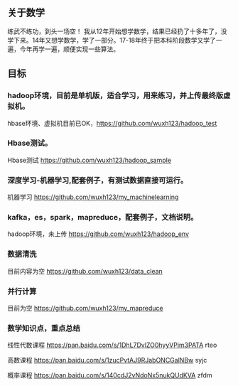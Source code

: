 ## 关于数学
  练武不练功，到头一场空！
  我从12年开始想学数学，结果已经扔了十多年了，没学下来。14年又想学数学，学了一部分。17-18年终于把本科阶段数学又学了一遍，今年再学一遍，顺便实现一些算法。
  
## 目标
### hadoop环境，目前是单机版，适合学习，用来练习，并上传最终版虚拟机。
  hbase环境、虚拟机目前已OK，https://github.com/wuxh123/hadoop_test  
  
### Hbase测试。
  Hbase测试 https://github.com/wuxh123/hadoop_sample
  
### 深度学习-机器学习,配套例子，有测试数据直接可运行。
  机器学习  https://github.com/wuxh123/my_machinelearning
  
### kafka，es，spark，mapreduce，配套例子，文档说明。
  hadoop环境，未上传  https://github.com/wuxh123/hadoop_env
  
### 数据清洗
  目前内容为空   https://github.com/wuxh123/data_clean
  
### 并行计算
  目前为空      https://github.com/wuxh123/my_mapreduce
  
### 数学知识点，重点总结
线性代数课程
https://pan.baidu.com/s/1DhL7DvlZO0hyyVPim3PATA
rteo

高数课程
https://pan.baidu.com/s/1zucPvtAJ9RJabONCGalNBw
syjc

概率课程
https://pan.baidu.com/s/140cdJ2vNdoNx5nukQUdKVA
zfdm

  
